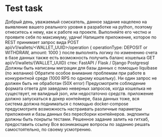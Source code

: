 # Test task

Добрый день, уважаемый соискатель, данное задание нацелено на выявление вашего реального уровня в разработке на python, поэтому отнеситесь к нему, как к работе на проекте. Выполняйте его честно и проявите себя по максимуму, удачи! 
Напишите приложение, которое по REST принимает запрос вида
POST api/v1/wallets/<WALLET_UUID>/operation
{
operationType: DEPOSIT or WITHDRAW,
amount: 1000
}
после выполнять логику по изменению счета в базе данных
также есть возможность получить баланс кошелька
GET api/v1/wallets/{WALLET_UUID}
стек:
FastAPI / Flask / Django
Postgresql
Должны быть написаны миграции для базы данных с помощью liquibase (по желанию)
Обратите особое внимание проблемам при работе в конкурентной среде (1000 RPS по одному кошельку). Ни один запрос не должен быть не обработан (50Х error)
Предусмотрите соблюдение формата ответа для заведомо неверных запросов, когда кошелька не существует, не валидный json, или недостаточно средств.
приложение должно запускаться в докер контейнере, база данных тоже, вся система должна подниматься с помощью docker-compose
предусмотрите возможность настраивать различные параметры приложения и базы данных без пересборки контейнеров.
эндпоинты должны быть покрыты тестами.
Решенное задание залить на гитхаб, предоставить ссылку
Все возникающие вопросы по заданию решать самостоятельно, по своему усмотрению.

